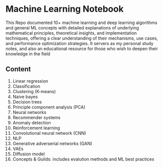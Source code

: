 # Machine Learning Notebook

This Repo documented 10+ machine learning and deep learning algorithms and general ML concepts with detailed explanations of underlying mathematical principles, theoretical insights, and implementation techniques, offering a clear understanding of their mechanisms, use cases, and performance optimization strategies. It servers as my personal study notes, and also an educational resource for those who wish to deepen their knowledge in the field

## Content
1. Linear regression
2. Classification
3. Clustering (K-means)
4. Naive bayes
5. Decision trees
6. Principle component analysis (PCA)
7. Neural networks
8. Recommender systems
9. Anomaly detection
10. Reinforcement learning
11. Convolutional neural network (CNN)
12. NLP
13. Generative adverserial networks (GAN)
14. VAEs
15. Diffusion model
16. Concepts & Guilds: includes evalution methods and ML best practices
